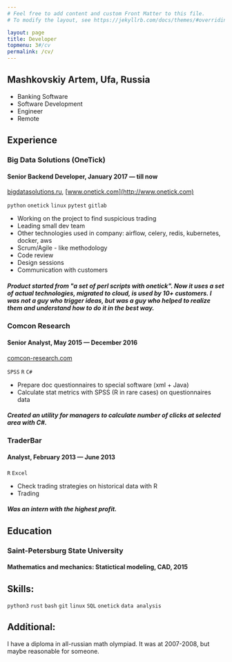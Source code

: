 ```yaml
---
# Feel free to add content and custom Front Matter to this file.
# To modify the layout, see https://jekyllrb.com/docs/themes/#overriding-theme-defaults

layout: page
title: Developer
topmenu: 3#/cv
permalink: /cv/
---
```

## Mashkovskiy Artem, Ufa, Russia

* Banking Software
* Software Development
* Engineer
* Remote

## Experience

### Big Data Solutions (OneTick)
#### Senior Backend Developer, January 2017 — till now
[bigdatasolutions.ru](http://bigdatasolutions.ru), [www.onetick.com](http://www.onetick.com)

`python` `onetick` `linux` `pytest` `gitlab`

* Working on the project to find suspicious trading
* Leading small dev team
* Other technologies used in company: airflow, celery, redis, kubernetes, docker, aws
* Scrum/Agile - like methodology
* Code review
* Design sessions
* Communication with customers

##### Product started from "a set of perl scripts with onetick". Now it uses a set of actual technologies, migrated to cloud, is used by 10+ customers. I was not a guy who trigger ideas, but was a guy who helped to realize them and understand how to do it in the best way.

### Comcon Research
#### Senior Analyst, May 2015 — December 2016
[comcon-research.com](http://comcon-research.com)

`SPSS` `R` `C#`

* Prepare doc questionnaires to special software (xml + Java)
* Calculate stat metrics with SPSS (R in rare cases) on questionnaires data

##### Created an utility for managers to calculate number of clicks at selected area with C\#.

### TraderBar
#### Analyst, February 2013 — June 2013

`R` `Excel`

* Check trading strategies on historical data with R
* Trading

##### Was an intern with the highest profit.

## Education

### Saint-Petersburg State University
#### Mathematics and mechanics: Statictical modeling, CAD, 2015

## Skills:
`python3` `rust` `bash` `git` `linux` `SQL` `onetick` `data analysis`

## Additional:
I have a diploma in all-russian math olympiad. It was at 2007-2008, but maybe reasonable for someone.
